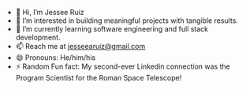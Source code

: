- 👋 Hi, I’m Jessee Ruiz
- 👀 I’m interested in building meaningful projects with tangible results. 
- 🌱 I’m currently learning software engineering and full stack development. 
- 📫 Reach me at jesseearuiz@gmail.com
- 😄 Pronouns: He/him/his
- ⚡ Random Fun fact: My second-ever Linkedin connection was the Program Scientist for the Roman Space Telescope!

<!---
jesseearuiz/jesseearuiz is a ✨ special ✨ repository because its `README.md` (this file) appears on your GitHub profile.
You can click the Preview link to take a look at your changes.
--->
